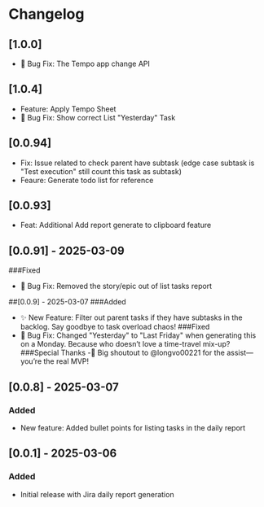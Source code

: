 # Changelog
## [1.0.0]
- 🐛 Bug Fix: The Tempo app change API
## [1.0.4]
- Feature: Apply Tempo Sheet
- 🐛 Bug Fix: Show correct List "Yesterday" Task

## [0.0.94]
- Fix: Issue related to check parent have subtask (edge case subtask is "Test execution" still count this task as subtask)
- Feaure: Generate todo list for reference

## [0.0.93]
- Feat: Additional Add report generate to clipboard feature

## [0.0.91] - 2025-03-09
###Fixed
- 🐛 Bug Fix: Removed the story/epic out of list tasks report

##[0.0.9] - 2025-03-07
###Added
- ✨ New Feature: Filter out parent tasks if they have subtasks in the backlog. Say goodbye to task overload chaos!
###Fixed
- 🐛 Bug Fix: Changed "Yesterday" to "Last Friday" when generating this on a Monday. Because who doesn’t love a time-travel mix-up?
###Special Thanks
-🙌 Big shoutout to @longvo00221 for the assist—you’re the real MVP!

## [0.0.8] - 2025-03-07
### Added
- New feature: Added bullet points for listing tasks in the daily report

## [0.0.1] - 2025-03-06
### Added
- Initial release with Jira daily report generation
